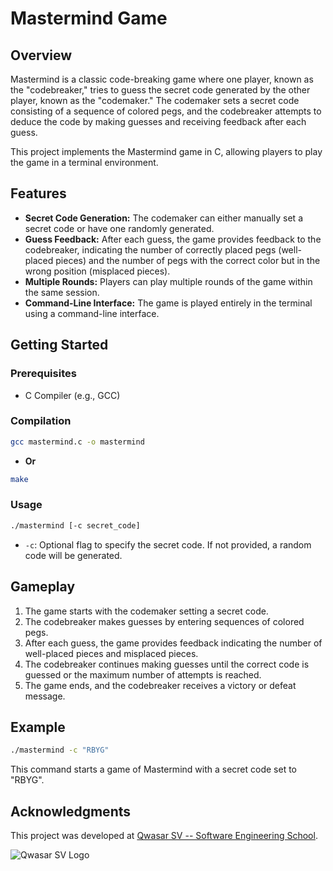 # Mastermind Game

## Overview

Mastermind is a classic code-breaking game where one player, known as the "codebreaker," tries to guess the secret code generated by the other player, known as the "codemaker." The codemaker sets a secret code consisting of a sequence of colored pegs, and the codebreaker attempts to deduce the code by making guesses and receiving feedback after each guess.

This project implements the Mastermind game in C, allowing players to play the game in a terminal environment.

## Features

- **Secret Code Generation:** The codemaker can either manually set a secret code or have one randomly generated.
- **Guess Feedback:** After each guess, the game provides feedback to the codebreaker, indicating the number of correctly placed pegs (well-placed pieces) and the number of pegs with the correct color but in the wrong position (misplaced pieces).
- **Multiple Rounds:** Players can play multiple rounds of the game within the same session.
- **Command-Line Interface:** The game is played entirely in the terminal using a command-line interface.

## Getting Started

### Prerequisites

- C Compiler (e.g., GCC)

### Compilation

```bash
gcc mastermind.c -o mastermind
```
- **Or** 
```bash
make 
```

### Usage

```bash
./mastermind [-c secret_code]
```

- `-c`: Optional flag to specify the secret code. If not provided, a random code will be generated.

## Gameplay

1. The game starts with the codemaker setting a secret code.
2. The codebreaker makes guesses by entering sequences of colored pegs.
3. After each guess, the game provides feedback indicating the number of well-placed pieces and misplaced pieces.
4. The codebreaker continues making guesses until the correct code is guessed or the maximum number of attempts is reached.
5. The game ends, and the codebreaker receives a victory or defeat message.

## Example

```bash
./mastermind -c "RBYG"
```

This command starts a game of Mastermind with a secret code set to "RBYG".


## Acknowledgments
This project was developed at [Qwasar SV -- Software Engineering School](https://qwasar.io).

![Qwasar SV Logo](https://storage.googleapis.com/qwasar-public/qwasar-logo_50x50.png)

